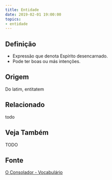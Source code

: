 ```yaml
---
title: Entidade
date: 2019-02-01 19:00:00
topics:
- entidade
---
```


## Definição
* Expressão que denota Espírito desencarnado.
* Pode ter boas ou más intenções.

## Origem
Do latim, entitatem

## Relacionado
todo

## Veja Também
TODO

## Fonte
[O Consolador - Vocabulário](http://www.oconsolador.com.br/linkfixo/vocabulario/principal.html)


